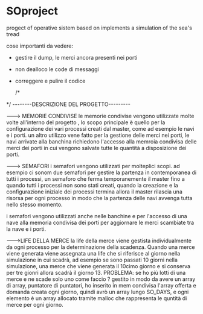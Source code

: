 # SOproject

progect of operative sistem based on implements a simulation of the sea's tread

cose importanti da vedere:

- gestire il dump, le merci ancora presenti nei porti
- non dealloco le code di messaggi
- correggere e pulire il codice

  /\*

\*/
--------DESCRIZIONE DEL PROGETTO---------

---> MEMORIE CONDIVISE
le memorie condivise vengono utilizzate molte volte all'interno del progetto , lo scopo principale è quello per la configurazione dei vari processi creati dal master, come ad esempio le navi e i porti.
un altro utilizzo vene fatto per la gestione delle merci nei porti, le navi arrivate alla banchina richiedono l'accesso alla memroia condivisa delle merci dei porti in cui vengono salvate tutte le quantità a disposizione dei porti.

---> SEMAFORI
i semafori vengono utilizzati per molteplici scopi. ad esempio ci sonom due semafori per gestire la partenza in contemporanea di tutti i processi, un semaforo che ferma temporanemente il master fino a quando tutti i processi non sono stati creati, quando la creazione e la configurazione iniziale dei processi termina allora il master rilascia una risorsa per ogni processo in modo che la partenza delle navi avvenga tutta nello stesso momento.

i semafori vengono utilizzati anche nelle banchine e per l'accesso di una nave alla memoria condivisa dei porti per aggiornare le merci scambiate tra la nave e i porti.

--->LIFE DELLA MERCE
la life della merce viene gestista individualmente da ogni processo per la determinazione della scadenza.
Quando una merce viene generata viene assegnata una life che si riferisce al giorno nella simulazione in cui scadrà, ad esempio se sono passati 10 giorni nella simulazione, una merce che viene generata il 10cimo giorno e si conserva per tre gionri allora scadrà il giorno 13.
PROBLEMA: se ho più lotti di una merce e ne scade solo uno come faccio ?
gestito in modo da avere un array di array, puntatore di puntatori, ho inserito in mem condivisa l'array offerta e domanda creata ogni giorno, quindi avrò un array lungo SO_DAYS, e ogni elemento è un array allocato tramite malloc che rappresenta le quntità di merce per ogni giorno.
